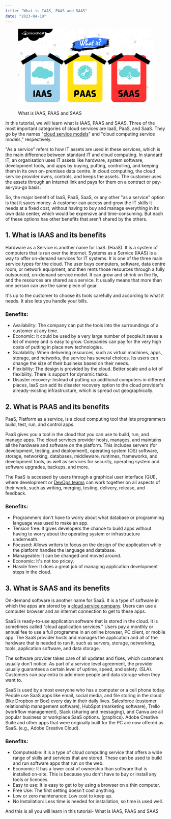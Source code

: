 ```yaml
---
title: "What is IAAS, PAAS and SAAS"
date: "2023-04-19"
---
```


<figure>

![What is IAAS, PAAS and SAAS](images/What-is-IAAS-PAAS-and-SAAS.png)

<figcaption>

What is IAAS, PAAS and SAAS

</figcaption>

</figure>

In this tutorial, we will learn what is IAAS, PAAS and SAAS. Three of the most important categories of cloud services are IaaS, PaaS, and SaaS. They go by the names "[cloud service models](https://utho.com/docs/tutorial/benefits-of-cloud-computing-for-small-businesses/)" and "cloud computing service models," respectively.

"As a service" refers to how IT assets are used in these services, which is the main difference between standard IT and cloud computing. In standard IT, an organisation uses IT assets like hardware, system software, development tools, and apps by buying, putting, controlling, and keeping them in its own on-premises data centre. In cloud computing, the cloud service provider owns, controls, and keeps the assets. The customer uses the assets through an Internet link and pays for them on a contract or pay-as-you-go basis.

So, the major benefit of IaaS, PaaS, SaaS, or any other "as a service" option is that it saves money. A customer can access and grow the IT skills it needs at a fixed cost, without having to buy and manage everything in its own data center, which would be expensive and time-consuming. But each of these options has other benefits that aren't shared by the others.

## 1\. What is IAAS and its benefits

Hardware as a Service is another name for IaaS. (HaaS). It is a system of computers that is run over the internet. Systems as a Service (IAAS) is a way to offer on-demand services for IT systems. It is one of the three main service types for the cloud. The user buys computers, software, data centre room, or network equipment, and then rents those resources through a fully outsourced, on-demand service model. It can grow and shrink on the fly, and the resources are shared as a service. It usually means that more than one person can use the same piece of gear.

It's up to the customer to choose its tools carefully and according to what it needs. It also lets you handle your bills.

### Benefits:

- Availability: The company can put the tools into the surroundings of a customer at any time.
- Economic: It could be used by a very large number of people.It saves a lot of money and is easy to grow. Companies can pay for the very high costs of putting in place new technologies.
- Scalability: When delivering resources, such as virtual machines, apps, storage, and networks, the service has several choices. Its users can change the size of their business based on their needs.
- Flexibility: The design is provided by the cloud. Better scale and a lot of flexibility. There is support for dynamic tasks.
- Disaster recovery: Instead of putting up additional computers in different places, IaaS can add its disaster recovery option to the cloud provider's already-existing infrastructure, which is spread out geographically.

## 2\. What is PAAS and its benefits

PaaS, Platform as a service, is a cloud computing tool that lets programmers build, test, run, and control apps.

PaaS gives you a tool in the cloud that you can use to build, run, and manage apps. The cloud services provider hosts, manages, and maintains all the hardware and software on the platform. This includes servers (for development, testing, and deployment), operating system (OS) software, storage, networking, databases, middleware, runtimes, frameworks, and development tools, as well as services for security, operating system and software upgrades, backups, and more.

The PaaS is accessed by users through a graphical user interface (GUI), where development or [DevOps teams](https://about.gitlab.com/topics/devops/) can work together on all aspects of their work, such as writing, merging, testing, delivery, release, and feedback.

### Benefits:

- Programmers don't have to worry about what database or programming language was used to make an app.
- Tension free: It gives developers the chance to build apps without having to worry about the operating system or infrastructure underneath.
- Focused: Allows writers to focus on the design of the application while the platform handles the language and database.
- Manageable: It can be changed and moved around.
- Economic: It's not too pricey.
- Hassle free: It does a great job of managing application development steps in the cloud.

## 3\. What is SAAS and its benefits

On-demand software is another name for SaaS. It is a type of software in which the apps are stored by a [cloud service company](http://microhost.com). Users can use a computer browser and an internet connection to get to these apps.

SaaS is ready-to-use application software that is stored in the cloud. It is sometimes called "cloud application services." Users pay a monthly or annual fee to use a full programme in an online browser, PC client, or mobile app. The SaaS provider hosts and manages the application and all of the hardware that is needed to run it, such as servers, storage, networking, tools, application software, and data storage.

The software provider takes care of all updates and fixes, which customers usually don't notice. As part of a service level agreement, the provider usually guarantees a certain level of uptime, speed, and safety. (SLA). Customers can pay extra to add more people and data storage when they want to.

SaaS is used by almost everyone who has a computer or a cell phone today. People use SaaS apps like email, social media, and file storing in the cloud (like Dropbox or Box) every day in their daily lives. Salesforce (customer relationship management software), HubSpot (marketing software), Trello (workflow management), Slack (sharing and messaging), and Canva are all popular business or workplace SaaS options. (graphics). Adobe Creative Suite and other apps that were originally built for the PC are now offered as SaaS. (e.g., Adobe Creative Cloud).

### Benefits:

- Computeable: It is a type of cloud computing service that offers a wide range of skills and services that are stored. These can be used to build and run software apps that run on the web.
- Economic: It has a lower cost of ownership than software that is installed on-site. This is because you don't have to buy or install any tools or licences.
- Easy to use: It is easy to get to by using a browser on a thin computer.
- Free Use: The first setting doesn't cost anything.
- Low or zero maintenance: Low cost to keep up.
- No Installation: Less time is needed for installation, so time is used well.

And this is all you will learn in this tutorial- What is IAAS, PAAS and SAAS
